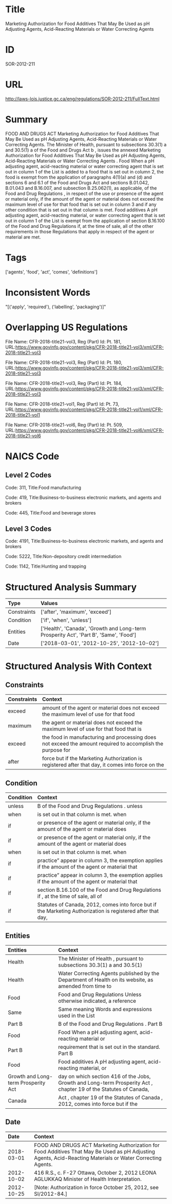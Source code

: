 # Title
Marketing Authorization for Food Additives That May Be Used as pH Adjusting Agents, Acid-Reacting Materials or Water Correcting Agents


# ID
SOR-2012-211

# URL
http://laws-lois.justice.gc.ca/eng/regulations/SOR-2012-211/FullText.html


# Summary
FOOD AND DRUGS ACT Marketing Authorization for Food Additives That May Be Used as pH Adjusting Agents, Acid-Reacting Materials or Water Correcting Agents.
The Minister of Health, pursuant to subsections 30.3(1) a  and 30.5(1) a  of the  Food and Drugs Act b , issues the annexed  Marketing Authorization for Food Additives That May Be Used as pH Adjusting Agents, Acid-Reacting Materials or Water Correcting Agents .
Food When a pH adjusting agent, acid-reacting material or water correcting agent that is set out in column 1 of the List is added to a food that is set out in column 2, the food is exempt from the application of paragraphs 4(1)(a) and (d) and sections 6 and 6.1 of the  Food and Drugs Act  and sections B.01.042, B.01.043 and B.16.007, and subsection B.25.062(1), as applicable, of the  Food and Drug Regulations , in respect of the use or presence of the agent or material only, if the amount of the agent or material does not exceed the maximum level of use for that food that is set out in column 3 and if any other condition that is set out in that column is met.
Food additives A pH adjusting agent, acid-reacting material, or water correcting agent that is set out in column 1 of the List is exempt from the application of section B.16.100 of the  Food and Drug Regulations  if, at the time of sale, all of the other requirements in those Regulations that apply in respect of the agent or material are met.


# Tags
['agents', 'food', 'act', 'comes', 'definitions']


# Inconsistent Words
"[('apply', 'required'), ('labelling', 'packaging')]"


# Overlapping US Regulations
File Name: CFR-2018-title21-vol3, Reg (Part) Id: Pt. 181, URL:https://www.govinfo.gov/content/pkg/CFR-2018-title21-vol3/xml/CFR-2018-title21-vol3

File Name: CFR-2018-title21-vol3, Reg (Part) Id: Pt. 180, URL:https://www.govinfo.gov/content/pkg/CFR-2018-title21-vol3/xml/CFR-2018-title21-vol3

File Name: CFR-2018-title21-vol3, Reg (Part) Id: Pt. 184, URL:https://www.govinfo.gov/content/pkg/CFR-2018-title21-vol3/xml/CFR-2018-title21-vol3

File Name: CFR-2018-title21-vol1, Reg (Part) Id: Pt. 73, URL:https://www.govinfo.gov/content/pkg/CFR-2018-title21-vol1/xml/CFR-2018-title21-vol1

File Name: CFR-2018-title21-vol6, Reg (Part) Id: Pt. 509, URL:https://www.govinfo.gov/content/pkg/CFR-2018-title21-vol6/xml/CFR-2018-title21-vol6




# NAICS Code
## Level 2 Codes
Code: 311, Title:Food manufacturing

Code: 419, Title:Business-to-business electronic markets, and agents and brokers

Code: 445, Title:Food and beverage stores




## Level 3 Codes
Code: 4191, Title:Business-to-business electronic markets, and agents and brokers

Code: 5222, Title:Non-depository credit intermediation

Code: 1142, Title:Hunting and trapping







# Structured Analysis Summary
| Type        | Values                                                                                |
|:------------|:--------------------------------------------------------------------------------------|
| Constraints | ['after', 'maximum', 'exceed']                                                        |
| Condition   | ['if', 'when', 'unless']                                                              |
| Entities    | ['Health', 'Canada', 'Growth and Long-term Prosperity Act', 'Part B', 'Same', 'Food'] |
| Date        | ['2018-03-01', '2012-10-25', '2012-10-02']                                            |


# Structured Analysis With Context
 


## Constraints
| Constraints   | Context                                                                                                    |
|:--------------|:-----------------------------------------------------------------------------------------------------------|
| exceed        | amount of the agent or material does not exceed the maximum level of use for that food                     |
| maximum       | the agent or material does not exceed the maximum level of use for that food that is                       |
| exceed        | the food in manufacturing and processing does not exceed the amount required to accomplish the purpose for |
| after         | force but if the Marketing Authorization is registered after that day, it comes into force on the          |


## Condition
| Condition   | Context                                                                                                     |
|:------------|:------------------------------------------------------------------------------------------------------------|
| unless      | B of the Food and Drug Regulations . unless                                                                 |
| when        | is set out in that column is met. when                                                                      |
| if          | or presence of the agent or material only, if the amount of the agent or material does                      |
| if          | or presence of the agent or material only, if the amount of the agent or material does                      |
| when        | is set out in that column is met. when                                                                      |
| if          | practice” appear in column 3, the exemption applies if the amount of the agent or material that             |
| if          | practice” appear in column 3, the exemption applies if the amount of the agent or material that             |
| if          | section B.16.100 of the Food and Drug Regulations if , at the time of sale, all of                          |
| if          | Statutes of Canada, 2012, comes into force but if the Marketing Authorization is registered after that day, |


## Entities
| Entities                            | Context                                                                                                           |
|:------------------------------------|:------------------------------------------------------------------------------------------------------------------|
| Health                              | The Minister of  Health , pursuant to subsections 30.3(1) a and 30.5(1)                                           |
| Health                              | Water Correcting Agents published by the Department of Health on its website, as amended from time to             |
| Food                                | Food and Drug Regulations Unless otherwise indicated, a reference                                                 |
| Same                                | Same meaning Words and expressions used in the List                                                               |
| Part B                              | B of the Food and Drug Regulations . Part B                                                                       |
| Food                                | Food When a pH adjusting agent, acid-reacting material or                                                         |
| Part B                              | requirement that is set out in the standard. Part B                                                               |
| Food                                | Food additives A pH adjusting agent, acid-reacting material, or                                                   |
| Growth and Long-term Prosperity Act | day on which section 416 of the Jobs, Growth and Long-term Prosperity Act , chapter 19 of the Statutes of Canada, |
| Canada                              | Act , chapter 19 of the Statutes of Canada , 2012, comes into force but if the                                    |


## Date
| Date       | Context                                                                                                                                                    |
|:-----------|:-----------------------------------------------------------------------------------------------------------------------------------------------------------|
| 2018-03-01 | FOOD AND DRUGS ACT Marketing Authorization for Food Additives That May Be Used as pH Adjusting Agents, Acid-Reacting Materials or Water Correcting Agents. |
| 2012-10-02 | 416 R.S., c. F-27 Ottawa, October 2, 2012 LEONA AGLUKKAQ Minister of Health Interpretation.                                                                |
| 2012-10-25 | [Note: Authorization in force October 25, 2012,  see  SI/2012-84.]                                                                                         |



